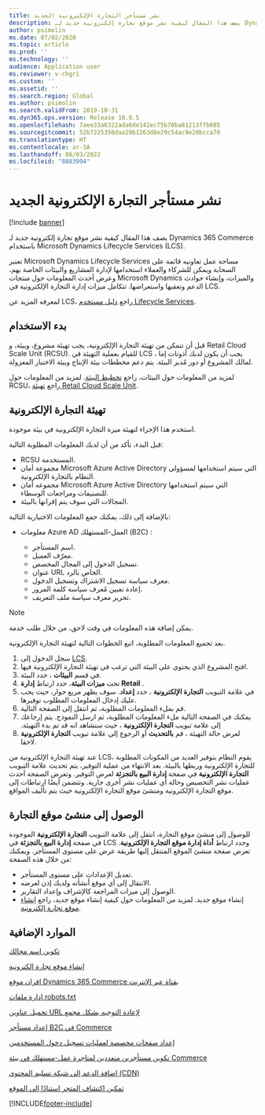 ```yaml
---
title: نشر مستأجر التجارة الإلكترونية الجديد
description: يصف هذا المقال كيفية نشر موقع تجارة إلكترونية جديد لـ Dynamics 365 Commerce باستخدام Microsoft Dynamics Lifecycle Services (LCS).
author: psimolin
ms.date: 07/02/2020
ms.topic: article
ms.prod: ''
ms.technology: ''
audience: Application user
ms.reviewer: v-chgri
ms.custom: ''
ms.assetid: ''
ms.search.region: Global
ms.author: psimolin
ms.search.validFrom: 2019-10-31
ms.dyn365.ops.version: Release 10.0.5
ms.openlocfilehash: 7aee33a6322ada6de142ecf5b70ba81213ffb085
ms.sourcegitcommit: 52b7225350daa29b1263d8e29c54ac9e20bcca70
ms.translationtype: HT
ms.contentlocale: ar-SA
ms.lasthandoff: 06/03/2022
ms.locfileid: "8883994"
---
```

# <a name="deploy-a-new-e-commerce-tenant"></a>نشر مستأجر التجارة الإلكترونية الجديد

[!include [banner](includes/banner.md)]

يصف هذا المقال كيفية نشر موقع تجارة إلكترونية جديد لـ Dynamics 365 Commerce باستخدام Microsoft Dynamics Lifecycle Services (LCS).

تعتبر Microsoft Dynamics Lifecycle Services مساحة عمل تعاونيه قائمة على السحابة ويمكن للشركاء والعملاء استخدامها لإدارة المشاريع والبيئات الخاصة بهم، وعرض أحدث المعلومات حول منتجات Microsoft Dynamics والميزات، وإنشاء حوادث الدعم وتعقبها واستعراضها. تتكامل ميزات إدارة التجارة الإلكترونية في LCS.

لمعرفه المزيد عن LCS، راجع [دليل مستخدم Lifecycle Services](/dynamics365/unified-operations/dev-itpro/lifecycle-services/lcs-user-guide).
    
## <a name="get-started"></a>بدء الاستخدام

قبل أن تتمكن من تهيئة التجارة الإلكترونية، يجب تهيئة مشروع، وبيئة، و Retail Cloud Scale Unit (RCSU). للقيام بعملية التهيئة في LCS ، يجب أن يكون لديك أذونات إما لمالك المشروع أو دور مُدير البيئة. يتم دعم مخططات بيئة الإنتاج وبيئة الاختبار المعزولة.

لمزيد من المعلومات حول البيئات، راجع [تخطيط البيئة](/dynamics365/unified-operations/fin-and-ops/imp-lifecycle/environment-planning). لمزيد من المعلومات حول RCSU، راجع [تهيئة Retail Cloud Scale Unit](/dynamics365/unified-operations/dev-itpro/deployment/initialize-retail-channels).

## <a name="initialize-e-commerce"></a>تهيئة التجارة الإلكترونية

استخدم هذا الإجراء لتهيئة ميزة التجارة الإلكترونية في بيئة موجودة.

قبل البدء، تأكد من أن لديك المعلومات المطلوبة التالية:

- RCSU المستخدمة.
- مجموعة أمان Microsoft Azure Active Directory التي سيتم استخدامها لمسؤولي النظام بالتجارة الإلكترونية.
- مجموعه أمان Microsoft Azure Active Directory التي سيتم استخدامها للتصنيفات ومراجعات الوسطاء.
- المجالات التي سوف يتم إقرانها بالبيئة.

بالإضافة إلى ذلك، يمكنك جمع المعلومات الاختيارية التالية:

- معلومات Azure AD العمل-المستهلك (B2C) :

    - اسم المستأجر.
    - معرّف العميل.
    - تسجيل الدخول إلى المجال المخصص.
    - عنوان URL الخاص بالرد.
    - معرف سياسة تسجيل الاشتراك وتسجيل الدخول.
    - إعادة تعيين مُعرف سياسة كلمة المرور.
    - تحرير معرف سياسة ملف التعريف.

> [!NOTE]
> يمكن إضافة هذه المعلومات في وقت لاحق، من خلال طلب خدمة.

بعد تجميع المعلومات المطلوبة، اتبع الخطوات التالية لتهيئة التجارة الإلكترونية.

1. سجل الدخول إلى [LCS](https://lcs.dynamics.com).
1. افتح المشروع الذي يحتوي على البيئة التي ترغب في تهيئة التجارة الإلكترونية فيها.
1. في قسم **البيئات** ، حدد البيئة.
1. تحت **ميزات البيئة**، حدد ارتباط **إدارة Retail** .
1. في علامة التبويب **التجارة الإلكترونية** ، حدد **إعداد**. سوف يظهر مربع حوار، حيث يجب عليك إدخال المعلومات المطلوب توفيرها.
1. قم بملء المعلومات المطلوبة، ثم انتقل إلى الصفحة التالية.
1. ‏‫يمكنك في الصفحة التالية ملء المعلومات المطلوبة، ثم ارسل النموذج. يتم إرجاعك إلى علامة تبويب **التجارة الإلكترونية** ، حيث ستشاهد انه قد تم بدء التهيئة.
1. لعرض حالة التهيئة ، قم **بالتحديث** أو الرجوع إلى علامة تبويب **التجارة الإلكترونية** لاحقا.
    
عند تهيئة التجارة الإلكترونية من LCS، يقوم النظام بتوفير العديد من المكونات المطلوبة للتجارة الإلكترونية وربطها بالبيئة. بعد الانتهاء من عملية التوفير، يتم تحديث علامة التبويب **التجارة الإلكترونية** في صفحة **إدارة البيع بالتجزئة** لعرض التوفير. وتعرض الصفحة أحدث عمليات نشر التخصيص وحالة أي عمليات نشر أخرى جارية. وتتضمن أيضًا ارتباطات إلى موقع التجارة الإلكترونية ومنشئ موقع التجارة الإلكترونية حيث يتم تأليف المواقع.

## <a name="access-commerce-site-builder"></a>الوصول إلى منشئ موقع التجارة

للوصول إلى منشئ موقع التجارة، انتقل إلى علامة التبويب **التجارة الإلكترونية** الموجودة في صفحة **إدارة البيع بالتجزئة** في LCS وحدد ارتباط **أداة إدارة موقع التجارة الإلكترونية**. تعرض صفحة منشئ الموقع المنتقل إليها طريقة عرض على مستوى المستأجر. ويمكنك من خلال هذه الصفحة:

- تعديل الإعدادات على مستوى المستأجر.
- الانتقال إلى أي موقع أنشأته ولديك إذن لعرضه. 
- الوصول إلى ميزات المراجعة كالإشراف وإعداد التقارير.
- إنشاء موقع جديد. لمزيد من المعلومات حول كيفية إنشاء موقع جديد، راجع [إنشاء موقع تجارة إلكترونية](create-ecommerce-site.md). 

## <a name="additional-resources"></a>الموارد الإضافية

[تكوين اسم مجالك](configure-your-domain-name.md)

[إنشاء موقع تجارة إلكترونية](create-ecommerce-site.md)

[إقران موقع Dynamics 365 Commerce بقناة عبر الإنترنت](associate-site-online-store.md)

[إدارة ملفات robots.txt](manage-robots-txt-files.md)

[تحميل عناوين URL لإعادة التوجيه‬ بشكل مجمع](upload-bulk-redirects.md)

[إعداد مستأجر B2C في Commerce](set-up-B2C-tenant.md)

[إعداد صفحات مخصصة لعمليات تسجيل دخول المستخدمين](custom-pages-user-logins.md)

[تكوين مستأجرين متعددين لمتاجرة عمل-مستهلك في بيئة Commerce](configure-multi-B2C-tenants.md)

[إضافة الدعم إلى شبكة تسليم المحتوى (CDN)](add-cdn-support.md)

[تمكين اكتشاف المتجر استنادًا إلى الموقع](enable-store-detection.md)


[!INCLUDE[footer-include](../includes/footer-banner.md)]